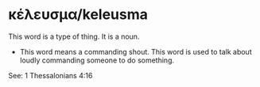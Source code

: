 # κέλευσμα/keleusma
This word is a type of thing. It is a noun.
* This word means a commanding shout. This word is used to talk about loudly commanding someone to do something.

See: 1 Thessalonians 4:16

